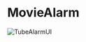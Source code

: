 # MovieAlarm
![TubeAlarmUI](https://user-images.githubusercontent.com/80031888/118120986-bf3d6f80-b42b-11eb-8fc2-97defe910b7f.png)
